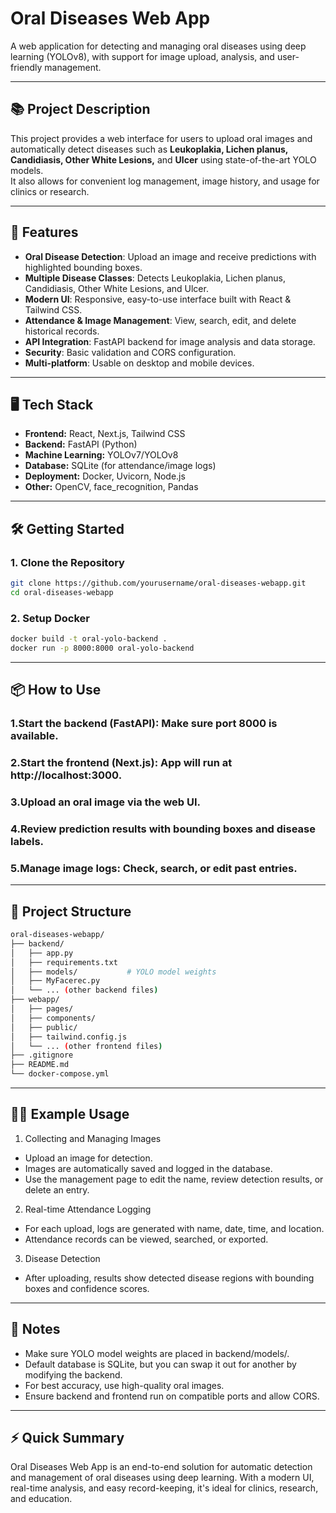 # Oral Diseases Web App

A web application for detecting and managing oral diseases using deep learning (YOLOv8), with support for image upload, analysis, and user-friendly management.

---

## 📚 Project Description

This project provides a web interface for users to upload oral images and automatically detect diseases such as **Leukoplakia, Lichen planus, Candidiasis, Other White Lesions,** and **Ulcer** using state-of-the-art YOLO models.  
It also allows for convenient log management, image history, and usage for clinics or research.

---

## 🚀 Features

- **Oral Disease Detection**: Upload an image and receive predictions with highlighted bounding boxes.
- **Multiple Disease Classes**: Detects Leukoplakia, Lichen planus, Candidiasis, Other White Lesions, and Ulcer.
- **Modern UI**: Responsive, easy-to-use interface built with React & Tailwind CSS.
- **Attendance & Image Management**: View, search, edit, and delete historical records.
- **API Integration**: FastAPI backend for image analysis and data storage.
- **Security**: Basic validation and CORS configuration.
- **Multi-platform**: Usable on desktop and mobile devices.

---

## 🖥️ Tech Stack

- **Frontend:** React, Next.js, Tailwind CSS
- **Backend:** FastAPI (Python)
- **Machine Learning:** YOLOv7/YOLOv8
- **Database:** SQLite (for attendance/image logs)
- **Deployment:** Docker, Uvicorn, Node.js
- **Other:** OpenCV, face_recognition, Pandas

---

## 🛠️ Getting Started

### 1. Clone the Repository

```bash
git clone https://github.com/yourusername/oral-diseases-webapp.git
cd oral-diseases-webapp
```

### 2. Setup Docker

```bash
docker build -t oral-yolo-backend .
docker run -p 8000:8000 oral-yolo-backend
```
---

## 📦 How to Use

### 1.Start the backend (FastAPI): Make sure port 8000 is available.
### 2.Start the frontend (Next.js): App will run at http://localhost:3000.
### 3.Upload an oral image via the web UI.
### 4.Review prediction results with bounding boxes and disease labels.
### 5.Manage image logs: Check, search, or edit past entries.

---

## 📁 Project Structure

```bash
oral-diseases-webapp/
├── backend/
│   ├── app.py
│   ├── requirements.txt
│   ├── models/           # YOLO model weights
│   ├── MyFacerec.py
│   └── ... (other backend files)
├── webapp/
│   ├── pages/
│   ├── components/
│   ├── public/
│   ├── tailwind.config.js
│   └── ... (other frontend files)
├── .gitignore
├── README.md
└── docker-compose.yml
```
---

## 🧑‍💻 Example Usage

1. Collecting and Managing Images
- Upload an image for detection.
- Images are automatically saved and logged in the database.
- Use the management page to edit the name, review detection results, or delete an entry.

2. Real-time Attendance Logging
- For each upload, logs are generated with name, date, time, and location.
- Attendance records can be viewed, searched, or exported.

3. Disease Detection
- After uploading, results show detected disease regions with bounding boxes and confidence scores.

---

## 📝 Notes
- Make sure YOLO model weights are placed in backend/models/.
- Default database is SQLite, but you can swap it out for another by modifying the backend.
- For best accuracy, use high-quality oral images.
- Ensure backend and frontend run on compatible ports and allow CORS.

---

## ⚡ Quick Summary
Oral Diseases Web App is an end-to-end solution for automatic detection and management of oral diseases using deep learning.
With a modern UI, real-time analysis, and easy record-keeping, it's ideal for clinics, research, and education.

